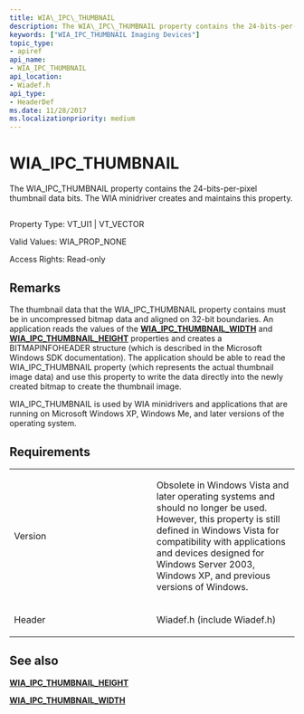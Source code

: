```yaml
---
title: WIA\_IPC\_THUMBNAIL
description: The WIA\_IPC\_THUMBNAIL property contains the 24-bits-per-pixel thumbnail data bits. The WIA minidriver creates and maintains this property.
keywords: ["WIA_IPC_THUMBNAIL Imaging Devices"]
topic_type:
- apiref
api_name:
- WIA_IPC_THUMBNAIL
api_location:
- Wiadef.h
api_type:
- HeaderDef
ms.date: 11/28/2017
ms.localizationpriority: medium
---
```


# WIA\_IPC\_THUMBNAIL


The WIA\_IPC\_THUMBNAIL property contains the 24-bits-per-pixel thumbnail data bits. The WIA minidriver creates and maintains this property.

## <span id="ddk_wia_ipc_thumbnail_si"></span><span id="DDK_WIA_IPC_THUMBNAIL_SI"></span>


Property Type: VT\_UI1 | VT\_VECTOR

Valid Values: WIA\_PROP\_NONE

Access Rights: Read-only

Remarks
-------

The thumbnail data that the WIA\_IPC\_THUMBNAIL property contains must be in uncompressed bitmap data and aligned on 32-bit boundaries. An application reads the values of the [**WIA\_IPC\_THUMBNAIL\_WIDTH**](wia-ipc-thumbnail-width.md) and [**WIA\_IPC\_THUMBNAIL\_HEIGHT**](wia-ipc-thumbnail-height.md) properties and creates a BITMAPINFOHEADER structure (which is described in the Microsoft Windows SDK documentation). The application should be able to read the WIA\_IPC\_THUMBNAIL property (which represents the actual thumbnail image data) and use this property to write the data directly into the newly created bitmap to create the thumbnail image.

WIA\_IPC\_THUMBNAIL is used by WIA minidrivers and applications that are running on Microsoft Windows XP, Windows Me, and later versions of the operating system.

Requirements
------------

<table>
<colgroup>
<col width="50%" />
<col width="50%" />
</colgroup>
<tbody>
<tr class="odd">
<td><p>Version</p></td>
<td><p>Obsolete in Windows Vista and later operating systems and should no longer be used. However, this property is still defined in Windows Vista for compatibility with applications and devices designed for Windows Server 2003, Windows XP, and previous versions of Windows.</p></td>
</tr>
<tr class="even">
<td><p>Header</p></td>
<td>Wiadef.h (include Wiadef.h)</td>
</tr>
</tbody>
</table>

## See also


[**WIA\_IPC\_THUMBNAIL\_HEIGHT**](wia-ipc-thumbnail-height.md)

[**WIA\_IPC\_THUMBNAIL\_WIDTH**](wia-ipc-thumbnail-width.md)

 

 







